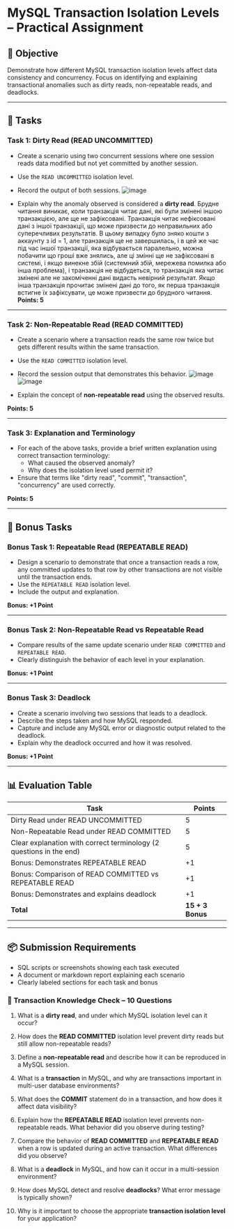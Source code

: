 # MySQL Transaction Isolation Levels – Practical Assignment

## 🎯 Objective

Demonstrate how different MySQL transaction isolation levels affect data consistency and concurrency. Focus on identifying and explaining transactional anomalies such as dirty reads, non-repeatable reads, and deadlocks.

---

## 🧪 Tasks

### Task 1: Dirty Read (READ UNCOMMITTED)

- Create a scenario using two concurrent sessions where one session reads data modified but not yet committed by another session.
- Use the `READ UNCOMMITTED` isolation level.
- Record the output of both sessions.
  ![image](https://github.com/user-attachments/assets/65b264af-50f4-4b77-9f97-fa6a110075dc)

- Explain why the anomaly observed is considered a **dirty read**.
Брудне читання виникає, коли транзакція читає дані, які були змінені іншою транзакцією, але ще не зафіксовані. Транзакція читає нефіксовані дані з іншої транзакції, що може призвести до неправильних або суперечливих результатів. В цьому випадку було зняко кошти з аккаунту з id = 1, але транзакція ще не завершилась, і в цей же час під час іншої транзакції, яка відбувається паралельно, можна побачити що гроші вже знялись, але ці змінні ще не зафіксовані в системі, і якщо винекне збій (системний збій, мережева помилка або інша проблема), і транзакція не відбудеться, то транзакція яка читає змінені але не закоміченні дані видасть невірний результат. Якщо інша транзакція прочитає змінені дані до того, як перша транзакція встигне їх зафіксувати, це може призвести до брудного читання.
**Points: 5**

---

### Task 2: Non-Repeatable Read (READ COMMITTED)

- Create a scenario where a transaction reads the same row twice but gets different results within the same transaction.
- Use the `READ COMMITTED` isolation level.
- Record the session output that demonstrates this behavior.
  ![image](https://github.com/user-attachments/assets/ee5cc518-5ce1-42af-a59a-48d2b7f95d0d)
![image](https://github.com/user-attachments/assets/14c8581c-43ad-4edc-b3ad-69a5bac103e5)

- Explain the concept of **non-repeatable read** using the observed results.

**Points: 5**

---

### Task 3: Explanation and Terminology

- For each of the above tasks, provide a brief written explanation using correct transaction terminology:
  - What caused the observed anomaly?
  - Why does the isolation level used permit it?
- Ensure that terms like "dirty read", "commit", "transaction", "concurrency" are used correctly.

**Points: 5**

---

## 🔁 Bonus Tasks

### Bonus Task 1: Repeatable Read (REPEATABLE READ)

- Design a scenario to demonstrate that once a transaction reads a row, any committed updates to that row by other transactions are not visible until the transaction ends.
- Use the `REPEATABLE READ` isolation level.
- Include the output and explanation.

**Bonus: +1 Point**

---

### Bonus Task 2: Non-Repeatable Read vs Repeatable Read

- Compare results of the same update scenario under `READ COMMITTED` and `REPEATABLE READ`.
- Clearly distinguish the behavior of each level in your explanation.

**Bonus: +1 Point**

---

### Bonus Task 3: Deadlock

- Create a scenario involving two sessions that leads to a deadlock.
- Describe the steps taken and how MySQL responded.
- Capture and include any MySQL error or diagnostic output related to the deadlock.
- Explain why the deadlock occurred and how it was resolved.

**Bonus: +1 Point**

---

## 📊 Evaluation Table

| Task                                                                 | Points |
|----------------------------------------------------------------------|--------|
| Dirty Read under READ UNCOMMITTED                                    | 5      |
| Non-Repeatable Read under READ COMMITTED                             | 5      |
| Clear explanation with correct terminology (2 questions in the  end) | 5      |
| Bonus: Demonstrates REPEATABLE READ                                  | +1     |
| Bonus: Comparison of READ COMMITTED vs REPEATABLE READ               | +1     |
| Bonus: Demonstrates and explains deadlock                            | +1     |
| **Total**                                                            | **15 + 3 Bonus** |

---

## 📦 Submission Requirements

- SQL scripts or screenshots showing each task executed
- A document or markdown report explaining each scenario
- Clearly labeled sections for each task and bonus

### 🧠 Transaction Knowledge Check – 10 Questions

1. What is a **dirty read**, and under which MySQL isolation level can it occur?

2. How does the **READ COMMITTED** isolation level prevent dirty reads but still allow non-repeatable reads?

3. Define a **non-repeatable read** and describe how it can be reproduced in a MySQL session.

4. What is a **transaction** in MySQL, and why are transactions important in multi-user database environments?

5. What does the **COMMIT** statement do in a transaction, and how does it affect data visibility?

6. Explain how the **REPEATABLE READ** isolation level prevents non-repeatable reads. What behavior did you observe during testing?

7. Compare the behavior of **READ COMMITTED** and **REPEATABLE READ** when a row is updated during an active transaction. What differences did you observe?

8. What is a **deadlock** in MySQL, and how can it occur in a multi-session environment?

9. How does MySQL detect and resolve **deadlocks**? What error message is typically shown?

10. Why is it important to choose the appropriate **transaction isolation level** for your application?
